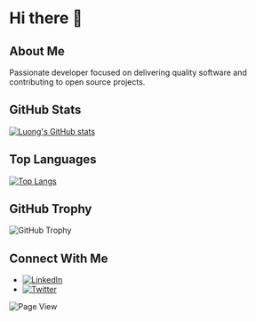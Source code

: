 # Hi there 👋

<!-- Updated Profile Page -->

## About Me
Passionate developer focused on delivering quality software and contributing to open source projects.

## GitHub Stats

[![Luong's GitHub stats](https://github-readme-stats.vercel.app/api?username=luongnv89&show=reviews,prs_merged,prs_merged_percentage&show_icons=true&theme=dark)](https://github.com/luongnv89)

## Top Languages

[![Top Langs](https://github-readme-stats.vercel.app/api/top-langs/?username=luongnv89&hide=java,html,css&hide_progress=true&theme=dark)](https://github.com/luongnv89)

## GitHub Trophy
![GitHub Trophy](https://github-profile-trophy.vercel.app/?username=luongnv89&theme=dark)

## Connect With Me
- [![LinkedIn](https://img.shields.io/badge/LinkedIn-0A66C2?style=flat&logo=linkedin&logoColor=white)](https://linkedin.com/in/luongnv89)
- [![Twitter](https://img.shields.io/badge/Twitter-1DA1F2?style=flat&logo=twitter&logoColor=white)](https://twitter.com/luongnv89)


![Page View](https://profile-counter.glitch.me/luongnv89/count.svg)